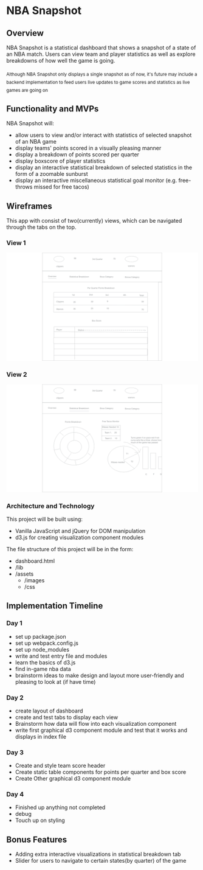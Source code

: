 # NBA Snapshot

## Overview
NBA Snapshot is a statistical dashboard that shows a snapshot of a state of an NBA match. Users can view team and player statistics as well as explore breakdowns of how well the game is going.

<sub>Although NBA Snapshot only displays a single snapshot as of now, it's future may include a backend implementation to feed users live updates to game scores and statistics as live games are going on</sub>

## Functionality and MVPs

NBA Snapshot will:
 * allow users to view and/or interact with statistics of selected snapshot of an NBA game
 * display teams' points scored in a visually pleasing manner
 * display a breakdown of points scored per quarter
 * display boxscore of player statistics
 * display an interactive statistical breakdown of selected statistics in the form of a zoomable sunburst
 * display an interactive miscellaneous statistical goal monitor (e.g. free-throws missed for free tacos)

## Wireframes

This app with consist of two(currently) views, which can be navigated through the tabs on the top.

### View 1

![](https://raw.githubusercontent.com/alvink92/nba-pastime/master/docs/images/wireframes/overview.png)


### View 2

![](https://raw.githubusercontent.com/alvink92/nba-pastime/master/docs/images/wireframes/stat_breakdown.png)


### Architecture and Technology

This project will be built using:
 * Vanilla JavaScript and jQuery for DOM manipulation
 * d3.js for creating visualization component modules

The file structure of this project will be in the form:

 * dashboard.html
 * /lib
 * /assets
   * /images
   * /css

## Implementation Timeline

### Day 1
 * set up package.json
 * set up webpack.config.js
 * set up node_modules
 * write and test entry file and modules
 * learn the basics of d3.js
 * find in-game nba data
 * brainstorm ideas to make design and layout more user-friendly and pleasing to look at (if have time)

### Day 2
 * create layout of dashboard
 * create and test tabs to display each view
 * Brainstorm how data will flow into each visualization component
 * write first graphical d3 component module and test that it works and displays in index file


### Day 3
 * Create and style team score header
 * Create static table components for points per quarter and box score
 * Create Other graphical d3 component module

### Day 4
 * Finished up anything not completed
 * debug
 * Touch up on styling

## Bonus Features
 * Adding extra interactive visualizations in statistical breakdown tab
 * Slider for users to navigate to certain states(by quarter) of the game
